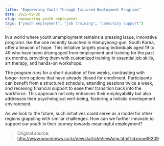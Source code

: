 ```yaml
---
title: "Empowering Youth Through Tailored Employment Programs"
date: 2025-09-20
slug: empowering-youth-employment
tags: ["youth employment", "job training", "community support"]
---
```


In a world where youth unemployment remains a pressing issue, innovative programs like the one recently launched in Hampyeong-gun, South Korea, offer a beacon of hope. This initiative targets young individuals aged 19 to 49 who have been disengaged from employment and training for the past six months, providing them with customized training in essential job skills, art therapy, and hands-on workshops. 

The program runs for a short duration of five weeks, contrasting with longer-term options that have already closed for enrollment. Participants can benefit from a structured schedule, attending sessions twice a week, and receiving financial support to ease their transition back into the workforce. This approach not only enhances their employability but also addresses their psychological well-being, fostering a holistic development environment.

As we look to the future, such initiatives could serve as a model for other regions grappling with similar challenges. How can we further innovate to support our youth in their journey towards meaningful employment?
> Original source: http://www.woorinews.co.kr/news/articleViewAmp.html?idxno=69209